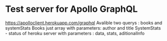 # Test server for Apollo GraphQL
https://apolloclient.herokuapp.com/graphql 
Avalible two querys : books and systemStats
Books just array with parameters: author and title
SystemStats - status of heroku server with parameters : data, stats, aditionalInfo
